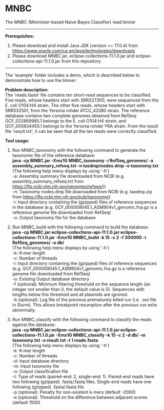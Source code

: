 # MNBC

The MNBC (Minimizer-based Naive Bayes Classifier) read binner

*********************************************************************************************************  
<b>Prerequisites:</b>  
1. Please download and install Java JDK (version >= 17.0.4) from https://www.oracle.com/ca-en/java/technologies/downloads  
2. Please download MNBC.jar, eclipse-collections-11.1.0.jar and eclipse-collections-api-11.1.0.jar from this repository  
*********************************************************************************************************  

The 'example' folder includes a demo, which is described below to demonstrate how to use the binner:

<b>Problem description:</b>  
The 'reads.fasta' file contains ten short-read sequences to be classified. Five reads, whose headers start with SRR227300, were sequenced from the E. coli O104:H4 strain. The other five reads, whose headers start with SRR032501, from the Yersinia rohdei ATCC_43380 strain. The reference database contains two complete genomes obtained from RefSeq: GCF_022869985.1 belongs to the E. coli O104:H4 strain, and GCF_000834455.1 belongs to the Yersinia rohdei YRA strain. From the result file 'result.txt', it can be seen that all the ten reads were correctly classified.

<b>Tool usage:</b>  
1. Run MNBC_taxonomy with the following command to generate the taxonomic file of the reference database:  
<b>java -cp MNBC.jar -Xmx1G MNBC_taxonomy -i RefSeq_genomes/ -a assembly_summary_refseq.txt -n taxdmp/nodes.dmp -o taxonomy.txt</b>  
(The following help menu displays by using '-h')  
-a:	Assembly summary file downloaded from NCBI (e.g. assembly_summary_refseq.txt from https://ftp.ncbi.nlm.nih.gov/genomes/refseq/))  
-n:	Taxonomy nodes.dmp file downoaded from NCBI (e.g. taxdmp.zip from https://ftp.ncbi.nlm.nih.gov/pub/taxonomy/)  
-i:	Input directory containing the (gzipped) files of reference sequences in the database (e.g. GCF_000009045.1_ASM904v1_genomic.fna.gz is a reference genome file downloaded from RefSeq)  
-o:	Output taxonomy file for the database

2. Run MNBC_build with the following command to build the database:  
<b>java -cp MNBC.jar:eclipse-collections-api-11.1.0.jar:eclipse-collections-11.1.0.jar -Xmx1G MNBC_build -k 15 -c 2 -f 300000 -i RefSeq_genomes/ -o db/</b>  
(The following help menu displays by using '-h')  
-k:	K-mer length  
-c:	Number of threads  
-i:	Input directory containing the (gzipped) files of reference sequences (e.g. GCF_000009045.1_ASM904v1_genomic.fna.gz is a reference genome file downloaded from RefSeq)  
-o: Existing Output database directory  
-f (optional): Minimum filtering threshold on the sequence length (an integer not smaller than 0, the default value is 0). Sequences with lengths below this threshold and all plasmids are ignored.  
-b (optional): Log file of the previous prematurely killed run (i.e. .out file in Slurm). This allows breakpoint resumption after the previous run exits abnormally.

3. Run MNBC_classify with the following command to classify the reads against the database:  
<b>java -cp MNBC.jar:eclipse-collections-api-11.1.0.jar:eclipse-collections-11.1.0.jar -Xmx1G MNBC_classify -k 15 -c 2 -d db/ -m taxonomy.txt -o result.txt -t 1 reads.fasta</b>  
(The following help menu displays by using '-h')  
-k: K-mer length  
-c: Number of threads  
-d: Input database directory  
-m:	Input taxonomy file  
-o:	Output classification file  
-t:	Type of reads (paired-end: 2, single-end: 1). Paired-end reads have two following (gzipped) .fasta/.fastq files. Single-end reads have one following (gzipped) .fasta/.fastq file.  
-p (optional): Penalty for non-existent k-mers (default -2000)  
-e (optional): Threshold on the difference between adjacent scores (default 1500)
